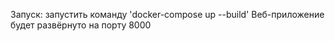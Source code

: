 Запуск: запустить команду 'docker-compose up --build'
Веб-приложение будет развёрнуто на порту 8000
